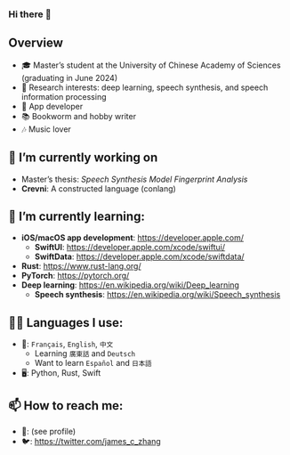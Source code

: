 ### Hi there 👋

## Overview
- 🎓 Master’s student at the University of Chinese Academy of Sciences (graduating in June 2024)
- 🧠 Research interests: deep learning, speech synthesis, and speech information processing
- 📱 App developer
- 📚 Bookworm and hobby writer
- 🎶 Music lover

## 🔭 I’m currently working on
- Master’s thesis: *Speech Synthesis Model Fingerprint Analysis*
- **Crevni**: A constructed language (conlang)

## 🌱 I’m currently learning:
- **iOS/macOS app development**: https://developer.apple.com/
  - **SwiftUI**: https://developer.apple.com/xcode/swiftui/
  - **SwiftData**: https://developer.apple.com/xcode/swiftdata/
- **Rust**: https://www.rust-lang.org/
- **PyTorch**: https://pytorch.org/
- **Deep learning**: https://en.wikipedia.org/wiki/Deep_learning
  - **Speech synthesis**: https://en.wikipedia.org/wiki/Speech_synthesis

## 🤟🏻 Languages I use:
- 💬: `Français`, `English`, `中文`
  - Learning `廣東話` and `Deutsch`
  - Want to learn `Español` and `日本語`
- 🖥️: Python, Rust, Swift

## 📫 How to reach me:
- 📧: (see profile)
- 🐦: https://twitter.com/james_c_zhang
